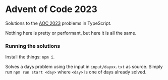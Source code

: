 # Advent of Code 2023

Solutions to the [AOC 2023](https://adventofcode.com/2023/) problems in TypeScript.

Nothing here is pretty or performant, but here it is all the same.

### Running the solutions

Install the things: `npm i`.

Solves a days problem using the input in `input/dayxx.txt` as source. Simply run `npm run start <day>` where `<day>` is one of days already solved. 
